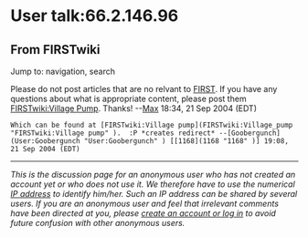 # User talk:66.2.146.96

## From FIRSTwiki

Jump to: navigation, search

Please do not post articles that are no relvant to [FIRST](FIRST "FIRST"). If you have any questions about what is appropriate content, please post them [FIRSTwiki:Village Pump](FIRSTwiki:Village_Pump "FIRSTwiki:Village Pump"). Thanks! --[Max](User:Max "User:Max") 18:34, 21 Sep 2004 (EDT)

```
Which can be found at [FIRSTwiki:Village pump](FIRSTwiki:Village_pump "FIRSTwiki:Village pump" ).  :P *creates redirect* --[Goobergunch](User:Goobergunch "User:Goobergunch" ) [[1168](1168 "1168" )] 19:08, 21 Sep 2004 (EDT) 
```

--------------------------------------------------------------------------------

_This is the discussion page for an anonymous user who has not created an account yet or who does not use it. We therefore have to use the numerical [IP address](http://www.wikipedia.org/wiki/IP_address "wikipedia:IP_address") to identify him/her. Such an IP address can be shared by several users. If you are an anonymous user and feel that irrelevant comments have been directed at you, please [create an account or log in](Special:Userlogin "Special:Userlogin") to avoid future confusion with other anonymous users._
